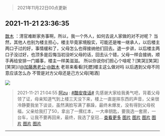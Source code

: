 > 2021年11月22日00点更新
<link rel="stylesheet" href="https://cdn.jsdelivr.net/gh/taotie6/sampleJSON@main/css/photo_show.css">
<meta name="referrer" content="no-referrer" />


 ## 2021-11-21 23:36:35 

 [㪚木](https://www.coolapk.com/feed/31629629?shareKey=ODMxOGEyNjc1YjY5NjE5YTZjZmI~) ：清官难断家务事啊，所以，我一个外人，如何去说人家做的对不对呢？
当然，其他人也别为楼主担心，楼主毕竟家境殷实，可能还是唯一继承人，以后楼主两口子过的好，事情缓和了，父母怎么也得接纳他们回去。退一步讲，以后楼主两口子没过好，也顶多是后悔当初没听父母的话，回去认个错，父母一样会接纳<!--break-->，顺手再给安排一门婚事，楼主一样美滋滋。
所以你说你们担心个啥呢？[笑哭][笑哭][笑哭]//<a class="feed-link-uname" href="/u/加藤惠老公">@加藤惠老公</a>:<a class="feed-link-uname" href="/u/㪚木">@㪚木</a> 老哥来看看[托腮]楼主这么做对吗
以后遇到父母不同意应该怎么办
不管是对方父母还是己方父母[喝酒] 

<div class="album">
<img class="img-item" src="http://image.coolapk.com/feed/2018/1217/07/1081091_1545003920_5732@216x196.gif" />
</div>

> 2021-11-21 21:04:55 
> [阿zu](https://www.coolapk.com/feed/31626364?shareKey=Njk4ZjVmZjQ4YzNiNjE5YTZjZmI~) : <a class="feed-link-tag" href="/t/酷安夜话?type=0">#酷安夜话#</a> 先感谢大家给我勇气吧，背着父母领了证，母亲知道气到上楼三天没下来，楼上一直是摔东西的声音，父亲很冷静要我坐下谈谈，虽然满脸写满了暴躁，最终未爆发，没有得到父母祝福，父亲给我打了50，拿出了一摞红本，一大串钥匙，要我选一套房，一台车，让我不要再回来，最终，我选了皇冠... <a href="">查看更多</a> 
[图片](http://image.coolapk.com/feed/2021/1121/23/11875465_2cb02afa_7778_5999_475@1281x823.jpeg)
[图片](http://image.coolapk.com/feed/2021/1121/21/11875465_a6399774_9891_9487_877@1440x4320.jpeg)
[图片](http://image.coolapk.com/feed/2021/1121/21/11875465_cd2b4fe0_9891_9482_23@1440x3120.jpeg)
[图片](http://image.coolapk.com/feed/2021/1121/21/11875465_048bd074_9891_9491_383@1293x1030.jpeg)
[图片](http://image.coolapk.com/feed/2021/1121/21/11875465_c5403af1_9891_9501_583@1261x964.png)
[图片](http://image.coolapk.com/feed/2021/1121/21/11875465_a7fed86a_9891_9503_535@1439x1757.jpeg)

 ------- 

